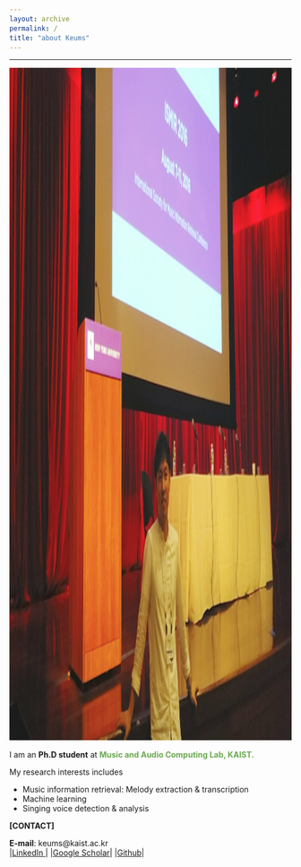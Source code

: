 ```yaml
---
layout: archive
permalink: /
title: "about Keums"
---
```

<hr />
<img src="/images/keums.png"  width="600" height="1200" >

<p>I am an <b>Ph.D student</b> at <b><span style="color:#6aa84f"> Music and Audio Computing Lab, KAIST.</span></b><br>

<p>My research interests includes
<ul>
  <li>Music information retrieval: Melody extraction & transcription</li>
  <li>Machine learning </li>
  <li>Singing voice detection & analysis </li>  
</ul>
</p>

<p><b>[CONTACT]</b><br></p>
  <b>E-mail</b>: keums@kaist.ac.kr<br>
  |<a href = "https://www.linkedin.com/in/sangeun-kum-34b097127?trk=nav_responsive_tab_profile_pic" target="_blank">LinkedIn </a>|
  |<a href = "https://scholar.google.co.kr/citations?user=26hFwmwAAAAJ&hl=ko&authuser=1" target="_blank">Google Scholar</a>|
  |<a href = "https://github.com/keums" target="_blank">Github</a>|
